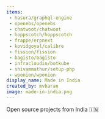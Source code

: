 ```yaml
---
items:
 - hasura/graphql-engine
 - openebs/openebs
 - chatwoot/chatwoot
 - hoppscotch/hoppscotch
 - frappe/erpnext
 - kovidgoyal/calibre
 - fission/fission
 - bagisto/bagisto
 - infracloudio/botkube
 - shivammathur/setup-php
 - wponion/wponion
display_name: Made in India
created_by: mvkaran
image: made-in-india.png
---
```

Open source projects from India :india:
